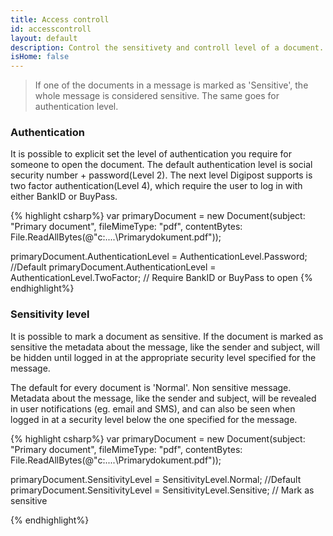```yaml
---
title: Access controll
id: accesscontroll
layout: default
description: Control the sensitivety and controll level of a document.
isHome: false
---
```


<blockquote>If one of the documents in a message is marked as 'Sensitive', the whole message is considered sensitive. The same goes for authentication level.</blockquote>

<h3 id="Authentication">Authentication</h3>

It is possible to explicit set the level of authentication you require for someone to open the document. The default authentication level is social security number + password(Level 2). The next level Digipost supports is two factor authentication(Level 4), which require the user to log in with either BankID or BuyPass.


{% highlight csharp%}
var primaryDocument = new Document(subject: "Primary document", fileMimeType: "pdf", contentBytes: File.ReadAllBytes(@"c:\....\Primarydokument.pdf"));

primaryDocument.AuthenticationLevel = AuthenticationLevel.Password; //Default
primaryDocument.AuthenticationLevel = AuthenticationLevel.TwoFactor; // Require BankID or BuyPass to open
{% endhighlight%}

<h3 id="Sensitivety">Sensitivity level</h3>

It is possible to mark a document as sensitive. If the document is marked as sensitive the metadata about the message, like the sender and subject, will be hidden until logged in at the appropriate security level specified for the message.

The default for every document is 'Normal'. Non sensitive message. Metadata about the message, like the sender and subject, will be revealed in user notifications (eg. email and SMS), and can also be seen when logged in at a security level below the one specified for the message.


{% highlight csharp%}
var primaryDocument = new Document(subject: "Primary document", fileMimeType: "pdf", contentBytes: File.ReadAllBytes(@"c:\....\Primarydokument.pdf"));

primaryDocument.SensitivityLevel = SensitivityLevel.Normal; //Default
primaryDocument.SensitivityLevel = SensitivityLevel.Sensitive; // Mark as sensitive

{% endhighlight%}




